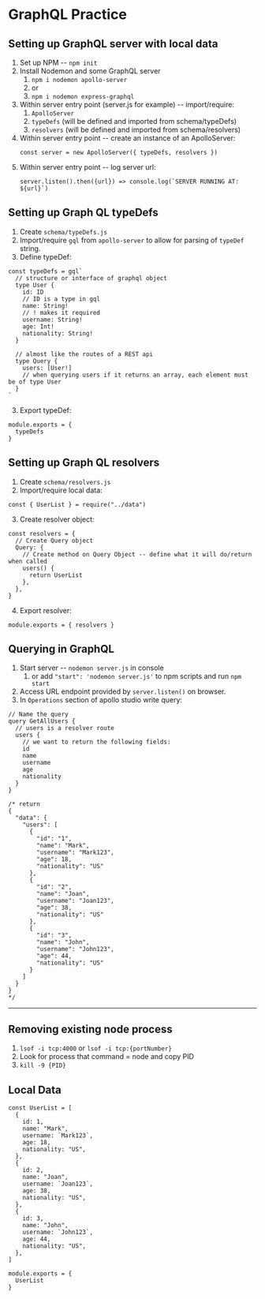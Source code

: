 # GraphQL Practice

## Setting up GraphQL server with local data

1. Set up NPM -- `npm init`
2. Install Nodemon and some GraphQL server
   1. `npm i nodemon apollo-server`
   2. or
   3. `npm i nodemon express-graphql`
3. Within server entry point (server.js for example) -- import/require:
   1. `ApolloServer`
   2. `typeDefs` (will be defined and imported from schema/typeDefs)
   3. `resolvers` (will be defined and imported from schema/resolvers)
4. Within server entry point -- create an instance of an ApolloServer:
   ```
   const server = new ApolloServer({ typeDefs, resolvers })
   ```
5. Within server entry point -- log server url:
   ```
   server.listen().then({url}) => console.log(`SERVER RUNNING AT: ${url}`)
   ```

## Setting up Graph QL typeDefs

1. Create `schema/typeDefs.js`
2. Import/require `gql` from `apollo-server` to allow for parsing of `typeDef` string.
3. Define typeDef:

```
const typeDefs = gql`
  // structure or interface of graphql object
  type User {
    id: ID
    // ID is a type in gql
    name: String!
    // ! makes it required
    username: String!
    age: Int!
    nationality: String!
  }

  // almost like the routes of a REST api
  type Query {
    users: [User!]
    // when querying users if it returns an array, each element must be of type User
  }
`
```

3. Export typeDef:

```
module.exports = {
  typeDefs
}
```

## Setting up Graph QL resolvers

1. Create `schema/resolvers.js`
2. Import/require local data:

```
const { UserList } = require("../data")
```

3. Create resolver object:

```
const resolvers = {
  // Create Query object
  Query: {
    // Create method on Query Object -- define what it will do/return when called
    users() {
      return UserList
    },
  },
}
```

4. Export resolver:

```
module.exports = { resolvers }
```

## Querying in GraphQL

1. Start server -- `nodemon server.js` in console
   1. or add `"start": 'nodemon server.js'` to npm scripts and run `npm start`
2. Access URL endpoint provided by `server.listen()` on browser.
3. In `Operations` section of apollo studio write query:

```
// Name the query
query GetAllUsers {
  // users is a resolver route
  users {
    // we want to return the following fields:
    id
    name
    username
    age
    nationality
  }
}

/* return
{
  "data": {
    "users": [
      {
        "id": "1",
        "name": "Mark",
        "username": "Mark123",
        "age": 18,
        "nationality": "US"
      },
      {
        "id": "2",
        "name": "Joan",
        "username": "Joan123",
        "age": 38,
        "nationality": "US"
      },
      {
        "id": "3",
        "name": "John",
        "username": "John123",
        "age": 44,
        "nationality": "US"
      }
    ]
  }
}
*/
```

---

## Removing existing node process

1. `lsof -i tcp:4000` or `lsof -i tcp:{portNumber}`
2. Look for process that command = node and copy PID
3. `kill -9 {PID}`

## Local Data

```
const UserList = [
  {
    id: 1,
    name: "Mark",
    username: `Mark123`,
    age: 18,
    nationality: "US",
  },
  {
    id: 2,
    name: "Joan",
    username: `Joan123`,
    age: 38,
    nationality: "US",
  },
  {
    id: 3,
    name: "John",
    username: `John123`,
    age: 44,
    nationality: "US",
  },
]

module.exports = {
  UserList
}
```
